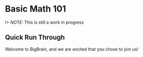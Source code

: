 # Basic Math 101

!> *NOTE:* This is still a work in progress

## Quick Run Through
Welcome to BigBrain, and we are excited that you chose to join us!